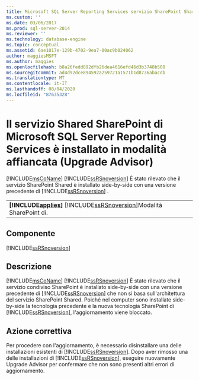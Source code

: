 ```yaml
---
title: Microsoft SQL Server Reporting Services servizio SharePoint Shared è installato side-by-Side (preparazione aggiornamento) | Microsoft Docs
ms.custom: ''
ms.date: 03/06/2017
ms.prod: sql-server-2014
ms.reviewer: ''
ms.technology: database-engine
ms.topic: conceptual
ms.assetid: 6ae1017e-129b-4702-9ea7-00ac9b024062
author: maggiesMSFT
ms.author: maggies
ms.openlocfilehash: b8a26fedd892dfb26dea4616efd46d3b3748b508
ms.sourcegitcommit: ad4d92dce894592a259721a1571b1d8736abacdb
ms.translationtype: MT
ms.contentlocale: it-IT
ms.lasthandoff: 08/04/2020
ms.locfileid: "87635328"
---
```

# <a name="microsoft-sql-server-reporting-services-sharepoint-shared-service-is-installed-side-by-side-upgrade-advisor"></a>Il servizio Shared SharePoint di Microsoft SQL Server Reporting Services è installato in modalità affiancata (Upgrade Advisor)
  [!INCLUDE[msCoName](../../includes/msconame-md.md)] [!INCLUDE[ssRSnoversion](../../includes/ssrsnoversion-md.md)] È stato rilevato che il servizio SharePoint Shared è installato side-by-side con una versione precedente di [!INCLUDE[ssRSnoversion](../../includes/ssrsnoversion-md.md)] .  
  
||  
|-|  
|**[!INCLUDE[applies](../../includes/applies-md.md)]**  [!INCLUDE[ssRSnoversion](../../includes/ssrsnoversion-md.md)]Modalità SharePoint di.|  
  
## <a name="component"></a>Componente  
 [!INCLUDE[ssRSnoversion](../../includes/ssrsnoversion-md.md)]  
  
## <a name="description"></a>Descrizione  
 [!INCLUDE[msCoName](../../includes/msconame-md.md)] [!INCLUDE[ssRSnoversion](../../includes/ssrsnoversion-md.md)] È stato rilevato che il servizio condiviso SharePoint è installato side-by-side con una versione precedente di [!INCLUDE[ssRSnoversion](../../includes/ssrsnoversion-md.md)] che non si basa sull'architettura del servizio SharePoint Shared. Poiché nel computer sono installate side-by-side la tecnologia precedente e la nuova tecnologia SharePoint di [!INCLUDE[ssRSnoversion](../../includes/ssrsnoversion-md.md)], l'aggiornamento viene bloccato.  
  
## <a name="corrective-action"></a>Azione correttiva  
 Per procedere con l'aggiornamento, è necessario disinstallare una delle installazioni esistenti di [!INCLUDE[ssRSnoversion](../../includes/ssrsnoversion-md.md)]. Dopo aver rimosso una delle installazioni di [!INCLUDE[ssRSnoversion](../../includes/ssrsnoversion-md.md)], eseguire nuovamente Upgrade Advisor per confermare che non sono presenti altri errori di aggiornamento.  
  
  
